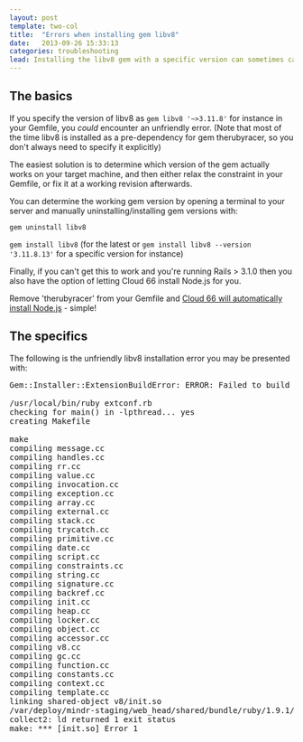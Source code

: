 ```yaml
---
layout: post
template: two-col
title:  "Errors when installing gem libv8"
date:   2013-09-26 15:33:13
categories: troubleshooting
lead: Installing the libv8 gem with a specific version can sometimes cause a little pain.
---
```



## The basics

If you specify the version of libv8 as `gem libv8 '~>3.11.8'` for instance in your Gemfile, you *could* encounter an unfriendly error.
(Note that most of the time libv8 is installed as a pre-dependency for gem therubyracer, so you don't always need to specify it explicitly)

The easiest solution is to determine which version of the gem actually works on your target machine, and then either relax the constraint in your Gemfile, or fix it at a working revision afterwards.

You can determine the working gem version by opening a terminal to your server and manually uninstalling/installing gem versions with:

`gem uninstall libv8`

`gem install libv8` (for the latest or `gem install libv8 --version '3.11.8.13'` for a specific version for instance)

Finally, if you can't get this to work and you're running Rails > 3.1.0 then you also have the option of letting Cloud 66 install Node.js for you.

Remove 'therubyracer' from your Gemfile and [Cloud 66 will automatically install Node.js](/how-to/asset_pipeline.html) - simple!

## The specifics

The following is the unfriendly libv8 installation error you may be presented with:

<pre class="terminal">
Gem::Installer::ExtensionBuildError: ERROR: Failed to build gem native extension.

/usr/local/bin/ruby extconf.rb
checking for main() in -lpthread... yes
creating Makefile

make
compiling message.cc
compiling handles.cc
compiling rr.cc
compiling value.cc
compiling invocation.cc
compiling exception.cc
compiling array.cc
compiling external.cc
compiling stack.cc
compiling trycatch.cc
compiling primitive.cc
compiling date.cc
compiling script.cc
compiling constraints.cc
compiling string.cc
compiling signature.cc
compiling backref.cc
compiling init.cc
compiling heap.cc
compiling locker.cc
compiling object.cc
compiling accessor.cc
compiling v8.cc
compiling gc.cc
compiling function.cc
compiling constants.cc
compiling context.cc
compiling template.cc
linking shared-object v8/init.so
/var/deploy/mindr-staging/web_head/shared/bundle/ruby/1.9.1/gems/libv8-3.11.8.3-x86_64-linux/vendor/v8/out/x64.release/obj.target/tools/gyp/libv_base.a: could not read symbols: Malformed archive
collect2: ld returned 1 exit status
make: *** [init.so] Error 1
</pre>